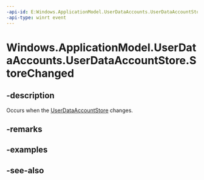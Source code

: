 ----api-id: E:Windows.ApplicationModel.UserDataAccounts.UserDataAccountStore.StoreChanged
-api-type: winrt event
---<!-- Event syntaxpublic event Windows.Foundation.TypedEventHandler StoreChanged<Windows.ApplicationModel.UserDataAccounts.UserDataAccountStore,  Windows.ApplicationModel.UserDataAccounts.UserDataAccountStoreChangedEventArgs>--># Windows.ApplicationModel.UserDataAccounts.UserDataAccountStore.StoreChanged## -descriptionOccurs when the [UserDataAccountStore](userdataaccountstore.md) changes.## -remarks## -examples## -see-also